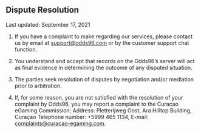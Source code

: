 ## Dispute Resolution 

<Version>Last updated: September 17, 2021</Version>

 1. If you have a complaint to make regarding our services, please contact us by email at <a target='_blank' href="mailto:support@odds96.com">support@odds96.com</a> or by the customer support chat function.

2. You understand and accept that records on the Odds96’s server will act as final evidence in determining the outcome of any disputed situation.

3. The parties seek resolution of disputes by negotiation and/or mediation prior to arbitration.

4. If, for some reason, you are not satisfied with the resolution of your complaint by Odds96, you may report a complaint to the Curacao eGaming Commission; Address: Pletterijweg Oost, Ara Hilltop Building, Curaçao Telephone number: +5999 465 1134, E-mail: [complaints@curacao-egaming.com](mailto:complaints@curacao-egaming.com).


<!--stackedit_data:
eyJoaXN0b3J5IjpbLTE1MDQ1MTk2MTRdfQ==
-->